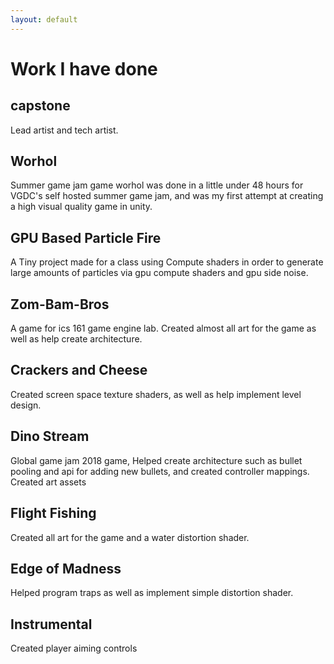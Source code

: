 ```yaml
---
layout: default
---
```


# Work I have done


## capstone

Lead artist and tech artist.

## Worhol

Summer game jam game worhol was done in a little under 48 hours for VGDC's self hosted summer game jam, and was my first attempt at creating a high visual quality game in unity.



## GPU Based Particle Fire

A Tiny project made for a class using Compute shaders in order to generate large amounts of particles via gpu compute shaders and gpu side noise.

## Zom-Bam-Bros

A game for ics 161 game engine lab. Created almost all art for the game as well as help create architecture.

## Crackers and Cheese

Created screen space texture shaders, as well as help implement level design.

## Dino Stream

Global game jam 2018 game, Helped create architecture such as bullet pooling and api for adding new bullets, and created controller mappings. Created art assets

## Flight Fishing

Created all art for the game and a water distortion shader.

## Edge of Madness

Helped program traps as well as implement simple distortion shader.

## Instrumental

Created player aiming controls
